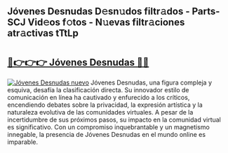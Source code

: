 ## Jóvenes Desnudas D𝚎sn𝚞dos filtr𝚊dos - Parts-SCJ Vid𝚎os f𝚘tos - N𝚞evas filtr𝚊ciones atr𝚊ctivas tTtLp

# <h2><a href="http://mb0ofo.tromn.icu/?c=J%c3%b3venes+Desnudas">🔗👉👉👉 Jóvenes Desnudas 🔗🔗</a></h2>

[![Jóvenes Desnudas nuevo](https://i.imgur.com/pEAQMta.gif)](http://mb0ofo.tromn.icu/?c=J%c3%b3venes+Desnudas)
Jóvenes Desnudas, una figura compleja y esquiva, desafía la clasificación directa. Su innovador estilo de comunicación en línea ha cautivado y enfurecido a los críticos, encendiendo debates sobre la privacidad, la expresión artística y la naturaleza evolutiva de las comunidades virtuales. A pesar de la incertidumbre de sus próximos pasos, su impacto en la comunidad virtual es significativo. Con un compromiso inquebrantable y un magnetismo innegable, la presencia de Jóvenes Desnudas en el mundo online es imparable.
